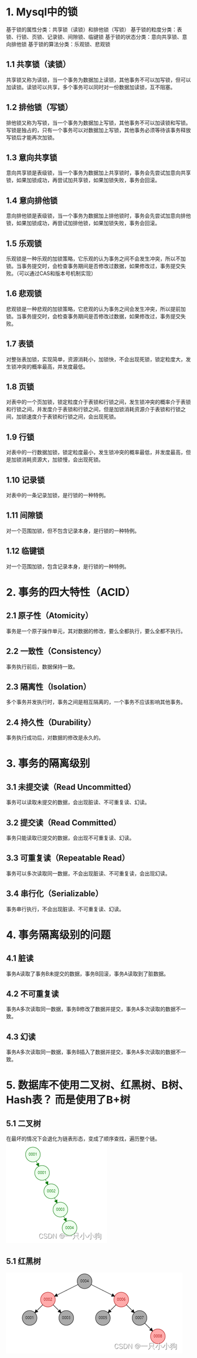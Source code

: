 # 1. Mysql中的锁
基于锁的属性分类：共享锁（读锁）和排他锁（写锁）
基于锁的粒度分类：表锁、行锁、页锁、记录锁、间隙锁、临键锁
基于锁的状态分类：意向共享锁、意向排他锁
基于锁的算法分类：乐观锁、悲观锁

## 1.1 共享锁（读锁）
共享锁又称为读锁，当一个事务为数据加上读锁，其他事务不可以加写锁，但可以加读锁。读锁可以共享，多个事务可以同时对一份数据加读锁，互不阻塞。

## 1.2 排他锁（写锁）
排他锁又称为写锁，当一个事务为数据加上写锁，其他事务不可以加读锁和写锁。写锁是独占的，只有一个事务可以对数据加上写锁，其他事务必须等待该事务释放写锁后才能再次加锁。

## 1.3 意向共享锁
意向共享锁是表级锁，当一个事务为数据加上共享锁时，事务会先尝试加意向共享锁，如果加锁成功，再尝试加共享锁，如果加锁失败，事务会回滚。

## 1.4 意向排他锁
意向排他锁是表级锁，当一个事务为数据加上排他锁时，事务会先尝试加意向排他锁，如果加锁成功，再尝试加排他锁，如果加锁失败，事务会回滚。

## 1.5 乐观锁
乐观锁是一种乐观的加锁策略，它乐观的认为事务之间不会发生冲突，所以不加锁。当事务提交时，会检查事务期间是否修改过数据，如果修改过，事务提交失败。（可以通过CAS和版本号机制实现）

## 1.6 悲观锁
悲观锁是一种悲观的加锁策略，它悲观的认为事务之间会发生冲突，所以提前加锁。当事务提交时，会检查事务期间是否修改过数据，如果修改过，事务提交失败。

## 1.7 表锁
对整张表加锁，实现简单，资源消耗小，加锁快，不会出现死锁，锁定粒度大，发生锁冲突的概率最高，并发度最低。

## 1.8 页锁
对表中的一个页加锁，锁定粒度介于表锁和行锁之间，发生锁冲突的概率介于表锁和行锁之间，并发度介于表锁和行锁之间，但是加锁消耗资源介于表锁和行锁之间，加锁速度介于表锁和行锁之间，会出现死锁。

## 1.9 行锁
对表中的一行数据加锁，锁定粒度最小，发生锁冲突的概率最低，并发度最高，但是加锁消耗资源大，加锁慢，会出现死锁。

## 1.10 记录锁
对表中的一条记录加锁，是行锁的一种特例。

## 1.11 间隙锁
对一个范围加锁，但不包含记录本身，是行锁的一种特例。

## 1.12 临键锁
对一个范围加锁，包含记录本身，是行锁的一种特例。

# 2. 事务的四大特性（ACID）
## 2.1 原子性（Atomicity）
事务是一个原子操作单元，其对数据的修改，要么全都执行，要么全都不执行。

## 2.2 一致性（Consistency）
事务执行前后，数据保持一致。

## 2.3 隔离性（Isolation）
多个事务并发执行时，事务之间是相互隔离的，一个事务不应该影响其他事务。

## 2.4 持久性（Durability）
事务执行成功后，对数据的修改是永久的。

# 3. 事务的隔离级别
## 3.1 未提交读（Read Uncommitted）
事务可以读取未提交的数据，会出现脏读、不可重复读、幻读。

## 3.2 提交读（Read Committed）
事务只能读取已提交的数据，会出现不可重复读、幻读。

## 3.3 可重复读（Repeatable Read）
事务可以多次读取同一数据，不会出现脏读、不可重复读，会出现幻读。

## 3.4 串行化（Serializable）
事务串行执行，不会出现脏读、不可重复读、幻读。

# 4. 事务隔离级别的问题
## 4.1 脏读
事务A读取了事务B未提交的数据，事务B回滚，事务A读取到了脏数据。

## 4.2 不可重复读
事务A多次读取同一数据，事务B修改了数据并提交，事务A多次读取的数据不一致。

## 4.3 幻读
事务A多次读取同一数据，事务B插入了数据并提交，事务A多次读取的数据不一致。

# 5. 数据库不使用二叉树、红黑树、B树、Hash表？ 而是使用了B+树
## 5.1 二叉树
在最坏的情况下会退化为链表形态，变成了顺序查找，遍历整个链。
![img.png](img.png)

## 5.1 红黑树

![img_1.png](img_1.png)
